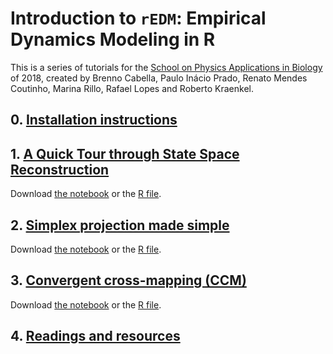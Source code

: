 # Introduction to `rEDM`: Empirical Dynamics Modeling in R

This is a series of tutorials for the  [School on Physics Applications in Biology](http://www.ictp-saifr.org/?page_id=15616) of 2018, created by Brenno Cabella, Paulo Inácio Prado, Renato Mendes Coutinho,  Marina Rillo, Rafael Lopes and Roberto Kraenkel.

## 0. [Installation instructions](install.md)

## 1. [A Quick Tour through State Space Reconstruction](Hands-on_Takens.html)
Download [the notebook](https://raw.githubusercontent.com/mathbio/edmTutorials/master/takens/Hands-on%20Takens.Rmd) or the [R file](https://raw.githubusercontent.com/mathbio/edmTutorials/master/takens/Hands-on%20Takens.R).

## 2. [Simplex projection made simple](simplex.html)
Download [the notebook](https://raw.githubusercontent.com/mathbio/edmTutorials/master/simplex/simplex.Rmd) or the [R file](https://raw.githubusercontent.com/mathbio/edmTutorials/master/simplex/simplex.R).

## 3. [Convergent cross-mapping (CCM)](ccm.html)
Download [the notebook](https://raw.githubusercontent.com/mathbio/edmTutorials/master/ccm/ccm.Rmd) or the [R file](https://raw.githubusercontent.com/mathbio/edmTutorials/master/ccm/ccm.R).

## 4. [Readings and resources](reading_and_resources.html)

